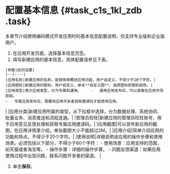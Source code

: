 # 配置基本信息 {#task_c1s_1kl_zdb .task}

本章节介绍使用编码模式开发应用时的基本信息配置说明，仅支持专业版和企业版用户。

1.   在应用开发页面，选择基本信息页签。 
2.   填写新建应用的基本信息，具体配置请参见下表。 

    |参数|如何设置|
    |--|----|
    |应用名称|新建应用的名称，能够简单概括应用功能，用户自定义，不得少于20个字符。|
    |应用图标|新建应用的图标，用户自定义，单击**自定义图**，选择图标和图标颜色。|
    |应用类型|表示应用类型，分为专属和通用。    -   通用应用发布后，可以直接在应用市场获取。
    -   专属应用发布后，需要向应用开发者获取邀请码才能使用应用。
|
    |应用分类|新建应用所属的类型，从下拉框中选择，分为数据处理、系统协同、批量业务、消息推送和流程连通。|
    |管理员旺旺|新建应用的管理员旺旺账号，用于应用意见反馈处理和获取专属应用邀请码。|
    |应用截图|可以宣传新应用的截图，在应用详情里介绍，单张截图大小不能超过2M。|
    |应用介绍|简单介绍应用的功能和特点，不得少于20个字符。|
    |使用说明|详细说明该应用的操作步骤和使用场景。必须包括以下部分，不得少于60个字符：    -   使用场景：应用支持的范围，如天猫或者淘宝等。
    -   操作步骤：详细的操作步骤。
    -   问题反馈渠道：如果应用使用过程中出现问题，联系问题开发者的渠道。
|

3.   单击**保存**。 

